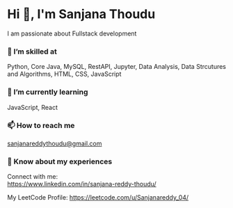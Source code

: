 # Hi 👋, I'm Sanjana Thoudu

I am passionate about Fullstack development

### 🌱 I’m skilled at 
Python, Core Java, MySQL, RestAPI, Jupyter, Data Analysis, Data Strcutures and Algorithms, HTML, CSS, JavaScript

### 🌱 I’m currently learning  
JavaScript, React

### 📫 How to reach me  
sanjanareddythoudu@gmail.com

### 📄 Know about my experiences  


Connect with me:  
https://www.linkedin.com/in/sanjana-reddy-thoudu/

My LeetCode Profile:
https://leetcode.com/u/Sanjanareddy_04/

